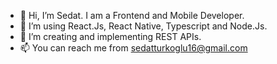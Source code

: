 - 👋 Hi, I’m Sedat. I am a Frontend and Mobile Developer.
- 👀 I’m using React.Js, React Native, Typescript and Node.Js.
- 🌱 I’m creating and implementing REST APIs.
- 📫 You can reach me from sedatturkoglu16@gmail.com
